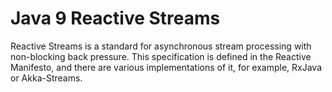 # Java 9 Reactive Streams
Reactive Streams is a standard for asynchronous stream processing with non-blocking back pressure. This specification is defined in the Reactive Manifesto, and there are various implementations of it, for example, RxJava or Akka-Streams.
